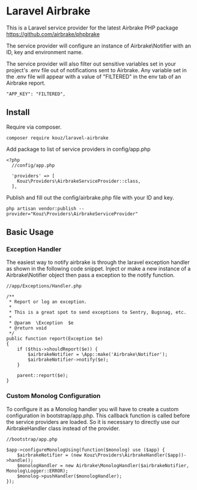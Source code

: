 # Laravel Airbrake

This is a Laravel service provider for the latest Airbrake PHP package https://github.com/airbrake/phpbrake

The service provider will configure an instance of Airbrake\Notifier with an ID, key and environment name.

The service provider will also filter out sensitive variables set in your project's .env file out of notifications sent to Airbrake. Any variable set in the .env file will appear with a value of "FILTERED" in the env tab of an Airbrake report.
```
"APP_KEY": "FILTERED",
```

## Install
Require via composer.
```
composer require kouz/laravel-airbrake
```
Add package to list of service providers in config/app.php
```
<?php
  //config/app.php
  
  'providers' => [
    Kouz\Providers\AirbrakeServiceProvider::class,
  ],
```
Publish and fill out the config/airbrake.php file with your ID and key.
```
php artisan vendor:publish --provider="Kouz\Providers\AirbrakeServiceProvider"
```

## Basic Usage
### Exception Handler
The easiest way to notify airbrake is through the laravel exception handler as shown in the following code snippet. Inject or make a new instance
of a Airbrake\Notifier object then pass a exception to the notify function.

```
//app/Exceptions/Handler.php

/**
 * Report or log an exception.
 *
 * This is a great spot to send exceptions to Sentry, Bugsnag, etc.
 *
 * @param  \Exception  $e
 * @return void
 */
public function report(Exception $e)
{
    if ($this->shouldReport($e)) {
        $airbrakeNotifier = \App::make('Airbrake\Notifier');
        $airbrakeNotifier->notify($e);
    }

    parent::report($e);
}
```

### Custom Monolog Configuration 
To configure it as a Monolog handler you will have to create a custom configuration in bootstrap/app.php. This callback function is called 
before the service providers are loaded. So it is necessary to directly use our AirbrakeHandler class instead of the provider.

```
//bootstrap/app.php

$app->configureMonologUsing(function($monolog) use ($app) {
    $airbrakeNotifier = (new Kouz\Providers\AirbrakeHandler($app))->handle();
    $monologHandler = new Airbrake\MonologHandler($airbrakeNotifier, Monolog\Logger::ERROR);
    $monolog->pushHandler($monologHandler);
});
```
